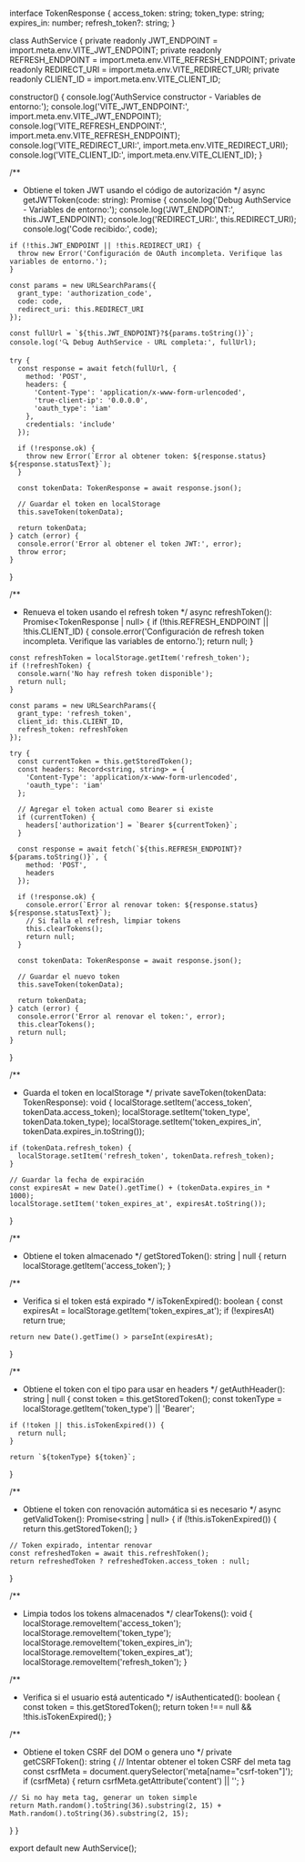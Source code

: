 interface TokenResponse {
  access_token: string;
  token_type: string;
  expires_in: number;
  refresh_token?: string;
}

class AuthService {
  private readonly JWT_ENDPOINT = import.meta.env.VITE_JWT_ENDPOINT;
  private readonly REFRESH_ENDPOINT = import.meta.env.VITE_REFRESH_ENDPOINT;
  private readonly REDIRECT_URI = import.meta.env.VITE_REDIRECT_URI;
  private readonly CLIENT_ID = import.meta.env.VITE_CLIENT_ID;

  constructor() {
    console.log('AuthService constructor - Variables de entorno:');
    console.log('VITE_JWT_ENDPOINT:', import.meta.env.VITE_JWT_ENDPOINT);
    console.log('VITE_REFRESH_ENDPOINT:', import.meta.env.VITE_REFRESH_ENDPOINT);
    console.log('VITE_REDIRECT_URI:', import.meta.env.VITE_REDIRECT_URI);
    console.log('VITE_CLIENT_ID:', import.meta.env.VITE_CLIENT_ID);
  }

  /**
   * Obtiene el token JWT usando el código de autorización
   */
  async getJWTToken(code: string): Promise<TokenResponse> {
    console.log('Debug AuthService - Variables de entorno:');
    console.log('JWT_ENDPOINT:', this.JWT_ENDPOINT);
    console.log('REDIRECT_URI:', this.REDIRECT_URI);
    console.log('Code recibido:', code);
    
    if (!this.JWT_ENDPOINT || !this.REDIRECT_URI) {
      throw new Error('Configuración de OAuth incompleta. Verifique las variables de entorno.');
    }

    const params = new URLSearchParams({
      grant_type: 'authorization_code',
      code: code,
      redirect_uri: this.REDIRECT_URI
    });

    const fullUrl = `${this.JWT_ENDPOINT}?${params.toString()}`;
    console.log('🔍 Debug AuthService - URL completa:', fullUrl);

    try {
      const response = await fetch(fullUrl, {
        method: 'POST',
        headers: {
          'Content-Type': 'application/x-www-form-urlencoded',
          'true-client-ip': '0.0.0.0',
          'oauth_type': 'iam'
        },
        credentials: 'include'
      });

      if (!response.ok) {
        throw new Error(`Error al obtener token: ${response.status} ${response.statusText}`);
      }

      const tokenData: TokenResponse = await response.json();
      
      // Guardar el token en localStorage
      this.saveToken(tokenData);
      
      return tokenData;
    } catch (error) {
      console.error('Error al obtener el token JWT:', error);
      throw error;
    }
  }

  /**
   * Renueva el token usando el refresh token
   */
  async refreshToken(): Promise<TokenResponse | null> {
    if (!this.REFRESH_ENDPOINT || !this.CLIENT_ID) {
      console.error('Configuración de refresh token incompleta. Verifique las variables de entorno.');
      return null;
    }

    const refreshToken = localStorage.getItem('refresh_token');
    if (!refreshToken) {
      console.warn('No hay refresh token disponible');
      return null;
    }

    const params = new URLSearchParams({
      grant_type: 'refresh_token',
      client_id: this.CLIENT_ID,
      refresh_token: refreshToken
    });

    try {
      const currentToken = this.getStoredToken();
      const headers: Record<string, string> = {
        'Content-Type': 'application/x-www-form-urlencoded',
        'oauth_type': 'iam'
      };

      // Agregar el token actual como Bearer si existe
      if (currentToken) {
        headers['authorization'] = `Bearer ${currentToken}`;
      }

      const response = await fetch(`${this.REFRESH_ENDPOINT}?${params.toString()}`, {
        method: 'POST',
        headers
      });

      if (!response.ok) {
        console.error(`Error al renovar token: ${response.status} ${response.statusText}`);
        // Si falla el refresh, limpiar tokens
        this.clearTokens();
        return null;
      }

      const tokenData: TokenResponse = await response.json();
      
      // Guardar el nuevo token
      this.saveToken(tokenData);
      
      return tokenData;
    } catch (error) {
      console.error('Error al renovar el token:', error);
      this.clearTokens();
      return null;
    }
  }

  /**
   * Guarda el token en localStorage
   */
  private saveToken(tokenData: TokenResponse): void {
    localStorage.setItem('access_token', tokenData.access_token);
    localStorage.setItem('token_type', tokenData.token_type);
    localStorage.setItem('token_expires_in', tokenData.expires_in.toString());
    
    if (tokenData.refresh_token) {
      localStorage.setItem('refresh_token', tokenData.refresh_token);
    }
    
    // Guardar la fecha de expiración
    const expiresAt = new Date().getTime() + (tokenData.expires_in * 1000);
    localStorage.setItem('token_expires_at', expiresAt.toString());
  }

  /**
   * Obtiene el token almacenado
   */
  getStoredToken(): string | null {
    return localStorage.getItem('access_token');
  }

  /**
   * Verifica si el token está expirado
   */
  isTokenExpired(): boolean {
    const expiresAt = localStorage.getItem('token_expires_at');
    if (!expiresAt) return true;
    
    return new Date().getTime() > parseInt(expiresAt);
  }

  /**
   * Obtiene el token con el tipo para usar en headers
   */
  getAuthHeader(): string | null {
    const token = this.getStoredToken();
    const tokenType = localStorage.getItem('token_type') || 'Bearer';
    
    if (!token || this.isTokenExpired()) {
      return null;
    }
    
    return `${tokenType} ${token}`;
  }

  /**
   * Obtiene el token con renovación automática si es necesario
   */
  async getValidToken(): Promise<string | null> {
    if (!this.isTokenExpired()) {
      return this.getStoredToken();
    }

    // Token expirado, intentar renovar
    const refreshedToken = await this.refreshToken();
    return refreshedToken ? refreshedToken.access_token : null;
  }

  /**
   * Limpia todos los tokens almacenados
   */
  clearTokens(): void {
    localStorage.removeItem('access_token');
    localStorage.removeItem('token_type');
    localStorage.removeItem('token_expires_in');
    localStorage.removeItem('token_expires_at');
    localStorage.removeItem('refresh_token');
  }

  /**
   * Verifica si el usuario está autenticado
   */
  isAuthenticated(): boolean {
    const token = this.getStoredToken();
    return token !== null && !this.isTokenExpired();
  }

  /**
   * Obtiene el token CSRF del DOM o genera uno
   */
  private getCSRFToken(): string {
    // Intentar obtener el token CSRF del meta tag
    const csrfMeta = document.querySelector('meta[name="csrf-token"]');
    if (csrfMeta) {
      return csrfMeta.getAttribute('content') || '';
    }
    
    // Si no hay meta tag, generar un token simple
    return Math.random().toString(36).substring(2, 15) + Math.random().toString(36).substring(2, 15);
  }
}

export default new AuthService();
